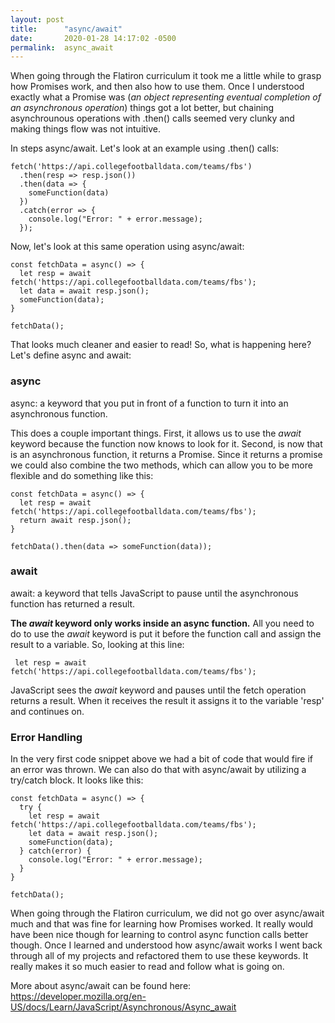 ```yaml
---
layout: post
title:      "async/await"
date:       2020-01-28 14:17:02 -0500
permalink:  async_await
---
```



When going through the Flatiron curriculum it took me a little while to grasp how Promises work, and then also how to use them. Once I understood exactly what a Promise was (*an object representing eventual completion of an asynchronous operation*) things got a lot better, but chaining asynchrounous operations with .then() calls seemed very clunky and making things flow was not intuitive.

In steps async/await. Let's look at an example using .then() calls:

```
fetch('https://api.collegefootballdata.com/teams/fbs')
  .then(resp => resp.json())
  .then(data => {
    someFunction(data)
  })
  .catch(error => {
	console.log("Error: " + error.message);
  });
```
Now, let's look at this same operation using async/await:
```
const fetchData = async() => {
  let resp = await fetch('https://api.collegefootballdata.com/teams/fbs');
  let data = await resp.json();
  someFunction(data);
}

fetchData();
```
That looks much cleaner and easier to read! So, what is happening here? Let's define async and await:

### async
async: a keyword that you put in front of a function to turn it into an asynchronous function.

This does a couple important things. First, it allows us to use the *await* keyword because the function now knows to look for it. Second, is now that is an asynchronous function, it returns a Promise. Since it returns a promise we could also combine the two methods, which can allow you to be more flexible and do something like this:

```
const fetchData = async() => {
  let resp = await fetch('https://api.collegefootballdata.com/teams/fbs');
  return await resp.json();
}

fetchData().then(data => someFunction(data));
```


### await
await: a keyword that tells JavaScript to pause until the asynchronous function has returned a result. 

**The *await* keyword only works inside an async function.** All you need to do to use the *await* keyword is put it before the function call and assign the result to a variable. So, looking at this line:
```
 let resp = await fetch('https://api.collegefootballdata.com/teams/fbs');
```
JavaScript sees the *await* keyword and pauses until the fetch operation returns a result. When it receives the result it assigns it to the variable 'resp' and continues on.


### Error Handling
In the very first code snippet above we had a bit of code that would fire if an error was thrown. We can also do that with async/await by utilizing a try/catch block. It looks like this:

```
const fetchData = async() => {
  try {
    let resp = await fetch('https://api.collegefootballdata.com/teams/fbs');
    let data = await resp.json();
    someFunction(data);
  } catch(error) {
    console.log("Error: " + error.message);
  }
}

fetchData();
```

When going through the Flatiron curriculum, we did not go over async/await much and that was fine for learning how Promises worked. It really would have been nice though for learning to control async function calls better though. Once I learned and understood how async/await works I went back through all of my projects and refactored them to use these keywords. It really makes it so much easier to read and follow what is going on.

More about async/await can be found here: https://developer.mozilla.org/en-US/docs/Learn/JavaScript/Asynchronous/Async_await
